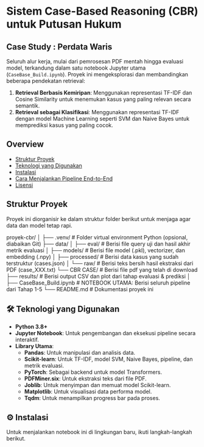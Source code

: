 # Sistem Case-Based Reasoning (CBR) untuk Putusan Hukum
## Case Study : Perdata Waris
Seluruh alur kerja, mulai dari pemrosesan PDF mentah hingga evaluasi model, terkandung dalam satu notebook Jupyter utama (`CaseBase_Build.ipynb`). Proyek ini mengeksplorasi dan membandingkan beberapa pendekatan retrieval:
1.  **Retrieval Berbasis Kemiripan**: Menggunakan representasi TF-IDF dan Cosine Similarity untuk menemukan kasus yang paling relevan secara semantik.
2.  **Retrieval sebagai Klasifikasi**: Menggunakan representasi TF-IDF dengan model Machine Learning seperti SVM dan Naive Bayes untuk memprediksi kasus yang paling cocok.

## Overview
* [Struktur Proyek](#-struktur-proyek)
* [Teknologi yang Digunakan](#️-teknologi-yang-digunakan)
* [Instalasi](#-instalasi)
* [Cara Menjalankan Pipeline End-to-End](#-cara-menjalankan-pipeline-end-to-end)
* [Lisensi](#-lisensi)

## Struktur Proyek
Proyek ini diorganisir ke dalam struktur folder berikut untuk menjaga agar data dan model tetap rapi.

proyek-cbr/
│
├── .venv/                  # Folder virtual environment Python (opsional, diabaikan Git)
├── data/
│   ├── eval/               # Berisi file query uji dan hasil akhir metrik evaluasi
│   ├── models/             # Berisi file model (.pkl), vectorizer, dan embedding (.npy)
│   ├── processed/          # Berisi data kasus yang sudah terstruktur (cases.json)
│   └── raw/                # Berisi teks bersih hasil ekstraksi dari PDF (case_XXX.txt)
        └── CBR CASE/       # Berisi file pdf yang telah di download
├── results/                # Berisi output CSV dan plot dari tahap evaluasi & prediksi
│
├── CaseBase_Build.ipynb    # NOTEBOOK UTAMA: Berisi seluruh pipeline dari Tahap 1-5
└── README.md               # Dokumentasi proyek ini

## 🛠️ Teknologi yang Digunakan
* **Python 3.8+**
* **Jupyter Notebook**: Untuk pengembangan dan eksekusi pipeline secara interaktif.
* **Library Utama**:
    * **Pandas**: Untuk manipulasi dan analisis data.
    * **Scikit-learn**: Untuk TF-IDF, model SVM, Naive Bayes, pipeline, dan metrik evaluasi.
    * **PyTorch**: Sebagai backend untuk model Transformers.
    * **PDFMiner.six**: Untuk ekstraksi teks dari file PDF.
    * **Joblib**: Untuk menyimpan dan memuat model Scikit-learn.
    * **Matplotlib**: Untuk visualisasi data performa model.
    * **Tqdm**: Untuk menampilkan progress bar pada proses.
  
## ⚙️ Instalasi
Untuk menjalankan notebook ini di lingkungan baru, ikuti langkah-langkah berikut.
